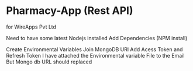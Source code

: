 # Pharmacy-App (Rest API)
for WireApps Pvt Ltd

Need to have some latest Nodejs installed
Add Dependencies (NPM install)

Create Environmental Variables 
Join MongoDB URl
Add Acess Token and Refresh Token
I have attached the Environmental variable File to the Email But Mongo db URL should replaced
